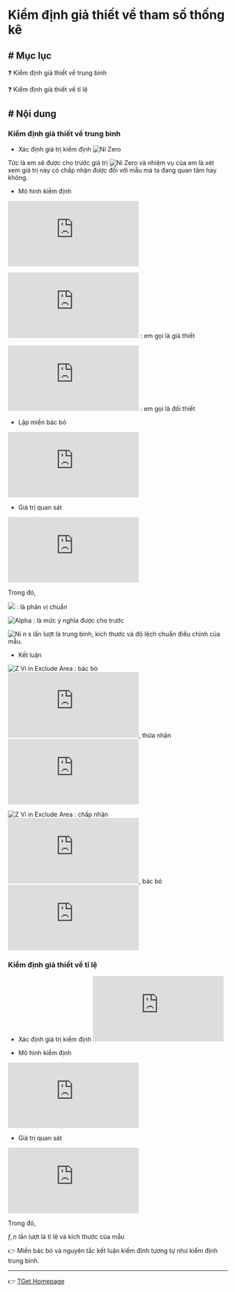 # Kiểm định giả thiết về tham số thống kê
## # Mục lục
:question: Kiểm định giả thiết về trung bình

:question: Kiểm định giả thiết về tỉ lệ

## # Nội dung
### Kiểm định giả thiết về trung bình
- Xác định giá trị kiểm định ![Ni Zero](https://latex.codecogs.com/gif.latex?\mu_0)

Tức là em sẽ được cho trước giá trị ![Ni Zero](https://latex.codecogs.com/gif.latex?\mu_0) và nhiệm vụ của em là xét xem giá trị này có chấp nhận được đối với mẫu mà ta đang quan tâm hay không.

- Mô hình kiểm định

![Mo hinh kiem dinh](https://latex.codecogs.com/gif.latex?%5Cleft%5C%7B%5Cbegin%7Bmatrix%7D%20H_0%3A%20%5Cmu%20%3D%20%5Cmu_0%20%5C%5C%20H_1%3A%20%5Cmu%20%5Cneq%20%5Cmu_0%20%5Cend%7Bmatrix%7D%5Cright.)

![H Zero](https://latex.codecogs.com/gif.latex?H_0) : em gọi là giả thiết

![H One](https://latex.codecogs.com/gif.latex?H_1) : em gọi là đối thiết

- Lập miền bác bỏ

<!-- $$W_{\alpha}=\left(-\infty ;-Z_{1-\frac{\alpha}{2}}\right)\cup\left(Z_{1-\frac{\alpha}{2}};+\infty\right)$$ -->
![Exclude Area](https://latex.codecogs.com/gif.latex?%5Cdpi%7B150%7D%20W_%7B%5Calpha%7D%3D%5Cleft%28-%5Cinfty%20%3B-Z_%7B1-%5Cfrac%7B%5Calpha%7D%7B2%7D%7D%5Cright%29%5Ccup%5Cleft%28Z_%7B1-%5Cfrac%7B%5Calpha%7D%7B2%7D%7D%3B&plus;%5Cinfty%5Cright%29)

- Giá trị quan sát <!-- Vi Value: View Value -->

<!-- $$Z_v=\frac{\left(\bar{x}-\mu_0\right).\sqrt{n}}{s}$$ -->
![View Value](https://latex.codecogs.com/gif.latex?%5Cdpi%7B120%7D%20Z_v%3D%5Cfrac%7B%5Cleft%28%5Cbar%7Bx%7D-%5Cmu_0%5Cright%29.%5Csqrt%7Bn%7D%7D%7Bs%7D)

Trong đó,

![](https://latex.codecogs.com/gif.latex?Z_{1-\frac{\alpha}{2}}) : là phân vị chuẩn

![Alpha](https://latex.codecogs.com/gif.latex?\alpha) : là mức ý nghĩa được cho trước

![Ni n s](https://latex.codecogs.com/gif.latex?\dpi{150}&space;\large&space;\bar{x},&space;n,&space;s) lần lượt là trung bình, kích thước và độ lệch chuẩn điều chỉnh của mẫu.

- Kết luận

![Z Vi in Exclude Area](https://latex.codecogs.com/gif.latex?Z_v&space;\in&space;W_{\alpha}) : bác bỏ ![H Zero](https://latex.codecogs.com/gif.latex?H_0), thừa nhận ![H One](https://latex.codecogs.com/gif.latex?H_1)


![Z Vi in Exclude Area](https://latex.codecogs.com/gif.latex?Z_v&space;\notin&space;W_{\alpha}) : chấp nhận ![H Zero](https://latex.codecogs.com/gif.latex?H_0), bác bỏ ![H One](https://latex.codecogs.com/gif.latex?H_1)

### Kiểm định giả thiết về tỉ lệ
- Xác định giá trị kiểm định ![p zero](https://latex.codecogs.com/gif.latex?p_0)

- Mô hình kiểm định

![Mo hinh kiem dinh](https://latex.codecogs.com/gif.latex?%5Cbegin%7BBmatrix%7D%20H_0%3Ap%3Dp_0%5C%5C%20H_1%3Ap%5Cneq%20p_0%20%5Cend%7Bmatrix%7D)

- Giá trị quan sát

<!-- $$Z_v=\frac{\left(f-p_0\right).\sqrt{n}}{\sqrt{p_0.\left(1-p_0\right)}}$$ -->
![View Value](https://latex.codecogs.com/gif.latex?%5Cdpi%7B120%7D%20Z_v%3D%5Cfrac%7B%5Cleft%28f-p_0%5Cright%29.%5Csqrt%7Bn%7D%7D%7B%5Csqrt%7Bp_0.%5Cleft%281-p_0%5Cright%29%7D%7D)

Trong đó,

$f,n$ lần lượt là tỉ lệ và kích thước của mẫu

:point_right: Miền bác bỏ và nguyên tắc kết luận kiểm định tương tự như kiểm định trung bình.

___
:point_right: [TGet Homepage](/#xác-suất-thống-kê-probability-amp-statistics)
